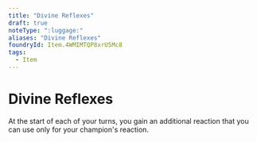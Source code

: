```yaml
---
title: "Divine Reflexes"
draft: true
noteType: ":luggage:"
aliases: "Divine Reflexes"
foundryId: Item.4WMIMTQP8xrU5Mc8
tags:
  - Item
---
```


# Divine Reflexes

At the start of each of your turns, you gain an additional reaction that you can use only for your champion's reaction.
